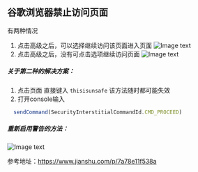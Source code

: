 ## 谷歌浏览器禁止访问页面
有两种情况
1. 点击高级之后，可以选择继续访问该页面进入页面
  ![Image text](https://upload-images.jianshu.io/upload_images/20785489-dfeeb2fd445c0c06.jpg?imageMogr2/auto-orient/strip|imageView2/2/w/1200/format/webp)
2. 点击高级之后，没有可点击选项继续访问页面
  ![Image text](https://upload-images.jianshu.io/upload_images/20785489-49a09079e6d2adcd.jpg?imageMogr2/auto-orient/strip|imageView2/2/w/1200/format/webp)

##### 关于第二种的解决方案：

1. 点击页面 直接键入 `thisisunsafe` 该方法随时都可能失效
2. 打开console输入 
```javascript
  sendCommand(SecurityInterstitialCommandId.CMD_PROCEED)
```

##### 重新启用警告的方法：
  ![Image text](https://upload-images.jianshu.io/upload_images/20785489-992891faaa91fd44.jpg?imageMogr2/auto-orient/strip|imageView2/2/w/630/format/webp)


参考地址：https://www.jianshu.com/p/7a78e11f538a